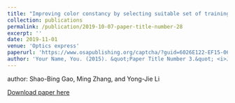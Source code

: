 ```yaml
---
title: "Improving color constancy by selecting suitable set of training images"
collection: publications
permalink: /publication/2019-10-07-paper-title-number-28
excerpt: ''
date: 2019-11-01
venue: 'Optics express'
paperurl: 'https://www.osapublishing.org/captcha/?guid=6026E122-EF15-0603-5DDF-1C7D84B4478C'
author: 'Your Name, You. (2015). &quot;Paper Title Number 3.&quot; <i>Journal 1</i>. 1(3).'
---
```


author: Shao-Bing Gao, Ming Zhang, and Yong-Jie Li

[Download paper here](https://www.osapublishing.org/oe/abstract.cfm?uri=oe-27-18-25611)

